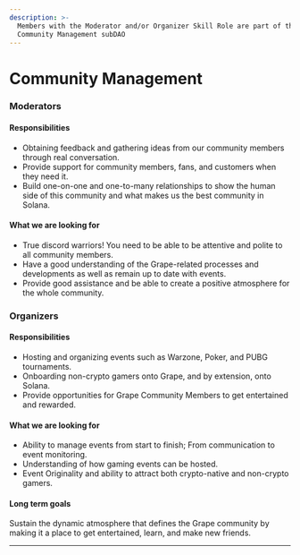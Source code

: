 ```yaml
---
description: >-
  Members with the Moderator and/or Organizer Skill Role are part of the
  Community Management subDAO
---
```


# Community Management

### **Moderators**

#### **Responsibilities**

* &#x20;Obtaining feedback and gathering ideas from our community members through real conversation.
* Provide support for community members, fans, and customers when they need it.
* Build one-on-one and one-to-many relationships to show the human side of this community and what makes us the best community in Solana.&#x20;

#### **What we are looking for**

* &#x20;True discord warriors! You need to be able to be attentive and polite to all community members.
* Have a good understanding of the Grape-related processes and developments as well as remain up to date with events.
* Provide good assistance and be able to create a positive atmosphere for the whole community.

### **Organizers**

#### **Responsibilities**

* Hosting and organizing events such as Warzone, Poker, and PUBG tournaments.
* Onboarding non-crypto gamers onto Grape, and by extension, onto Solana.
* Provide opportunities for Grape Community Members to get entertained and rewarded.

#### **What we are looking for**

* Ability to manage events from start to finish; From communication to event monitoring.
* Understanding of how gaming events can be hosted.
* Event Originality and ability to attract both crypto-native and non-crypto gamers.

#### **Long term goals**

Sustain the dynamic atmosphere that defines the Grape community by making it a place to get entertained, learn, and make new friends.

****

